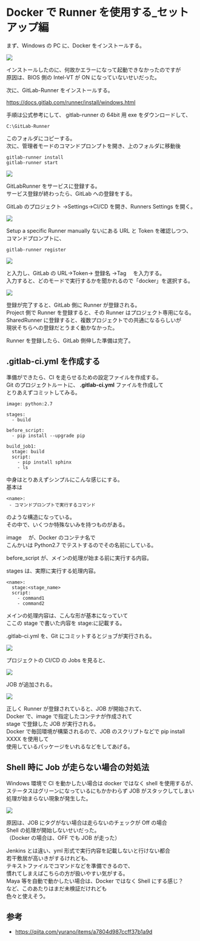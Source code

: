 # Docker で Runner を使用する\_セットアップ編

<!-- SUMMARY: DockerでRunnerを使用する_セットアップ編-->

まず、Windows の PC に、Docker をインストールする。

![](https://gyazo.com/9542ce3548d18892f7cc393f0f276e10.png)

インストールしたのに、何故かエラーになって起動できなかったのですが  
原因は、BIOS 側の Intel-VT が ON になっていないせいだった。

次に、GitLab-Runner をインストールする。

https://docs.gitlab.com/runner/install/windows.html

手順は公式参考にして、 gitlab-runner の 64bit 用 exe をダウンロードして、

```
C:\GitLab-Runner
```

このフォルダにコピーする。  
次に、管理者モードのコマンドプロンプトを開き、上のフォルダに移動後

```
gitlab-runner install
gitlab-runner start
```

![](https://gyazo.com/2b77af47149d63c1960cabdafc68445c.png)

GitLabRunner をサービスに登録する。  
サービス登録が終わったら、GitLab への登録をする。

GitLab のプロジェクト →Settings→CI/CD を開き、Runners Settings を開く。

![](https://gyazo.com/67e413b0a1f7938d1100515561c46a83.png)

Setup a specific Runner manually ないにある URL と Token を確認しつつ、
コマンドプロンプトに、

```
gitlab-runner register
```

![](https://gyazo.com/bc932ba1d7252a7df04fb08d63cced8d.png)

と入力し、GitLab の URL→Token→ 登録名 →Tag 　を入力する。  
入力すると、どのモードで実行するかを聞かれるので「docker」を選択する。

![](https://gyazo.com/d3c498aeb73210cbaba80c7f26223600.png)

登録が完了すると、GitLab 側に Runner が登録される。  
Project 側で Runner を登録すると、その Runner はプロジェクト専用になる。  
SharedRunner に登録すると、複数プロジェクトでの共通になるらしいが  
現状そちらへの登録だとうまく動かなかった。

Runner を登録したら、GitLab 側伸した準備は完了。

## .gitlab-ci.yml を作成する

準備ができたら、CI を走らせるための設定ファイルを作成する。  
Git のプロジェクトルートに、 **.gitlab-ci.yml** ファイルを作成して  
とりあえずコミットしてみる。

```
image: python:2.7

stages:
  - build

before_script:
  - pip install --upgrade pip

build_job1:
  stage: build
  script:
    - pip install sphinx
    - ls
```

中身はとりあえずシンプルにこんな感じにする。  
基本は

```
<name>:
 - コマンドプロンプトで実行するコマンド
```

のような構造になっている。  
その中で、いくつか特殊ないみを持つものがある。

image 　が、Docker のコンテナ名で  
こんかいは Python2.7 でテストするのでその名前にしている。

before_script が、メインの処理が始まる前に実行する内容。

stages は、実際に実行する処理内容。

```
<name>:
  stage:<stage_name>
  script:
    - command1
    - command2
```

メインの処理内容は、こんな形が基本になっていて  
ここの stage で書いた内容を stage:に記載する。

.gitlab-ci.yml を、Git にコミットするとジョブが実行される。

![](https://gyazo.com/35e55f1d83e999824e9b3831c48d1d56.png)

プロジェクトの CI/CD の Jobs を見ると、

![](https://gyazo.com/73bb6792d1d63079851f917b56395200.png)

JOB が追加される。

![](https://gyazo.com/c7a483e2ecf67f37bbe125a1adf67380.png)

正しく Runner が登録されていると、JOB が開始されて、  
Docker で、image で指定したコンテナが作成されて  
stage で登録した JOB が実行される。  
Docker で毎回環境が構築されるので、JOB のスクリプトなどで pip install XXXX を使用して  
使用しているパッケージをいれるなどをしてあげる。

## Shell 時に Job が走らない場合の対処法

Windows 環境で CI を動かしたい場合は docker ではなく shell を使用するが、  
ステータスはグリーンになっているにもかかわらず JOB がスタックしてしまい  
処理が始まらない現象が発生した。

![](https://gyazo.com/f69eb02c5f0a6253d88198ec7aa61fed.png)

原因は、JOB にタグがない場合は走らないのチェックが Off の場合  
Shell の処理が開始しないせいだった。  
（Docker の場合は、OFF でも JOB が走った）

Jenkins とは違い、yml 形式で実行内容を記載しないと行けない都合  
若干敷居が高いきがするけれども、  
テキストファイルでコマンドなどを準備できるので、  
慣れてしまえばこちらの方が扱いやすい気がする。  
Maya 等を自動で動かしたい場合は、Docker ではなく Shell にする感じ？  
など、このあたりはまだ未検証だけれども  
色々と使えそう。

## 参考

- https://qiita.com/yurano/items/a7804d987ccff37b1a9d
